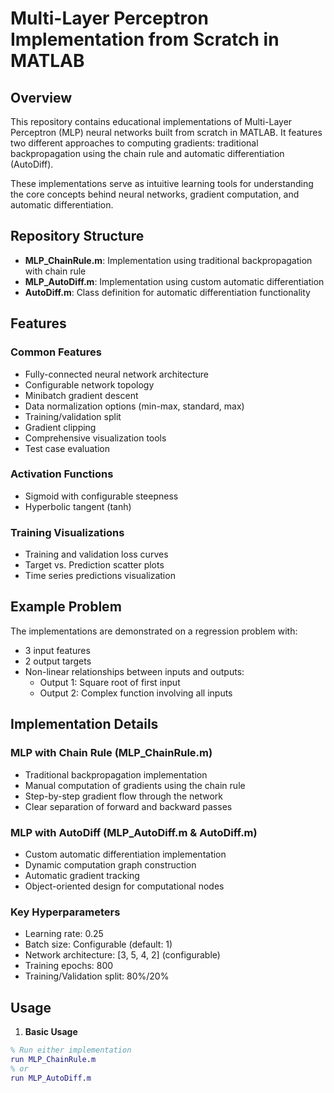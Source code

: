 # Multi-Layer Perceptron Implementation from Scratch in MATLAB

## Overview
This repository contains educational implementations of Multi-Layer Perceptron (MLP) neural networks built from scratch in MATLAB. It features two different approaches to computing gradients: traditional backpropagation using the chain rule and automatic differentiation (AutoDiff).

These implementations serve as intuitive learning tools for understanding the core concepts behind neural networks, gradient computation, and automatic differentiation.

## Repository Structure
- **MLP_ChainRule.m**: Implementation using traditional backpropagation with chain rule
- **MLP_AutoDiff.m**: Implementation using custom automatic differentiation
- **AutoDiff.m**: Class definition for automatic differentiation functionality

## Features

### Common Features
- Fully-connected neural network architecture
- Configurable network topology
- Minibatch gradient descent
- Data normalization options (min-max, standard, max)
- Training/validation split
- Gradient clipping
- Comprehensive visualization tools
- Test case evaluation

### Activation Functions
- Sigmoid with configurable steepness
- Hyperbolic tangent (tanh)

### Training Visualizations
- Training and validation loss curves
- Target vs. Prediction scatter plots
- Time series predictions visualization

## Example Problem
The implementations are demonstrated on a regression problem with:
- 3 input features
- 2 output targets
- Non-linear relationships between inputs and outputs:
  - Output 1: Square root of first input
  - Output 2: Complex function involving all inputs

## Implementation Details

### MLP with Chain Rule (MLP_ChainRule.m)
- Traditional backpropagation implementation
- Manual computation of gradients using the chain rule
- Step-by-step gradient flow through the network
- Clear separation of forward and backward passes

### MLP with AutoDiff (MLP_AutoDiff.m & AutoDiff.m)
- Custom automatic differentiation implementation
- Dynamic computation graph construction
- Automatic gradient tracking
- Object-oriented design for computational nodes

### Key Hyperparameters
- Learning rate: 0.25
- Batch size: Configurable (default: 1)
- Network architecture: [3, 5, 4, 2] (configurable)
- Training epochs: 800
- Training/Validation split: 80%/20%

## Usage

1. **Basic Usage**
```matlab
% Run either implementation
run MLP_ChainRule.m
% or
run MLP_AutoDiff.m
